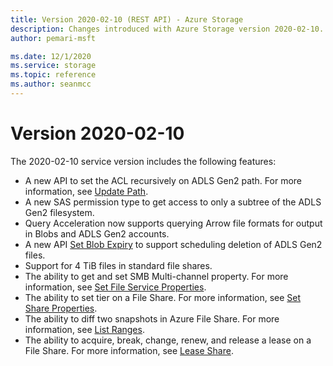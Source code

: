 ```yaml
---
title: Version 2020-02-10 (REST API) - Azure Storage
description: Changes introduced with Azure Storage version 2020-02-10.
author: pemari-msft

ms.date: 12/1/2020
ms.service: storage
ms.topic: reference
ms.author: seanmcc
---
```


# Version 2020-02-10
  
The 2020-02-10 service version includes the following features:

- A new API to set the ACL recursively on ADLS Gen2 path. For more information, see [Update Path](/rest/api/storageservices/datalakestoragegen2/path/update).
- A new SAS permission type to get access to only a subtree of the ADLS Gen2 filesystem.
- Query Acceleration now supports querying Arrow file formats for output in Blobs and ADLS Gen2 accounts.
- A new API [Set Blob Expiry](set-blob-expiry.md) to support scheduling deletion of ADLS Gen2 files.
- Support for 4 TiB files in standard file shares.
- The ability to get and set SMB Multi-channel property.  For more information, see [Set File Service Properties](set-file-service-properties.md).
- The ability to set tier on a File Share.  For more information, see [Set Share Properties](Set-Share-Properties.md).
- The ability to diff two snapshots in Azure File Share.  For more information, see [List Ranges](List-Ranges.md).
- The ability to acquire, break, change, renew, and release a lease on a File Share. For more information, see [Lease Share](Lease-Share.md).